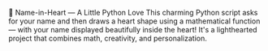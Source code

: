 💖 Name-in-Heart — A Little Python Love
This charming Python script asks for your name and then draws a heart shape using a mathematical function — with your name displayed beautifully inside the heart!
It's a lighthearted project that combines math, creativity, and personalization.
